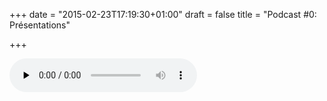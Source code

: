 +++
date = "2015-02-23T17:19:30+01:00"
draft = false
title = "Podcast #0: Présentations"

+++

<audio id="tmail-podcast-ep0" src="http://podcasts.toorop.fr/tmail/enclosures/episode0.mp3" controls="controls" preload="none"  >

<!--more-->

Dans cet épisode je vais me présenter, vous présenter le projet de serveur SMTP tmail et la raison d'etre de ce podcast.

#### Les liens évoqués dans cet épisode:

Site du projet tmail: http://tmail.io 

Mon github: https://github.com/Toorop 

Pour me suivre sur twitter c'est par ici: https://twitter.com/poroot

